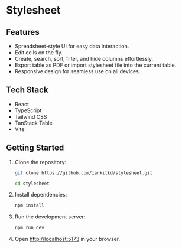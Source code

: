 # Stylesheet

## Features

- Spreadsheet-style UI for easy data interaction.
- Edit cells on the fly.
- Create, search, sort, filter, and hide columns effortlessly.
- Export table as PDF or import stylesheet file into the current table.
- Responsive design for seamless use on all devices.

## Tech Stack

- React
- TypeScript
- Tailwind CSS
- TanStack Table
- Vite

## Getting Started

1. Clone the repository:
   ```sh
   git clone https://github.com/iankitkd/stylesheet.git
   ```
   ```sh
   cd stylesheet
   ```
2. Install dependencies:
   ```sh
   npm install
   ```
3. Run the development server:
   ```sh
   npm run dev
   ```
4. Open [http://localhost:5173](http://localhost:5173) in your browser.
